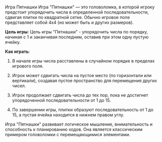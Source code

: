 Игра Пятнашки
Игра "Пятнашки" — это головоломка, в которой игроку предстоит упорядочить числа в определенной последовательности, сдвигая плитки по квадратной сетке. Обычно игровое поле представляет собой 4x4 (но может быть и других размеров).

**Цель игры**:
Цель игры "Пятнашки" - упорядочить числа по порядку, начиная с 1 и заканчивая последним, оставив при этом одну пустую ячейку.

**Как играть**:

1. В начале игры числа расставлены в случайном порядке в пределах игрового поля.

2. Игрок может сдвигать числа на пустое место (по горизонтали или вертикали), создавая пустое пространство для перемещения других чисел.

3. Игрок продолжает сдвигать числа до тех пор, пока не достигнет упорядоченной последовательности от 1 до 15.

4. По завершении игры, плитки образуют последовательность от 1 до 15, а пустая ячейка находится в нижнем правом углу.

Игра "Пятнашки" развивает логическое мышление, внимательность и способность к планированию ходов. Она является классическим примером головоломки с перемещающимися элементами.
